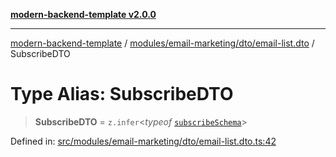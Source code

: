 [**modern-backend-template v2.0.0**](../../../../../README.md)

***

[modern-backend-template](../../../../../modules.md) / [modules/email-marketing/dto/email-list.dto](../README.md) / SubscribeDTO

# Type Alias: SubscribeDTO

> **SubscribeDTO** = `z.infer`\<*typeof* [`subscribeSchema`](../variables/subscribeSchema.md)\>

Defined in: [src/modules/email-marketing/dto/email-list.dto.ts:42](https://github.com/maemreyo/saas-4cus-nodejs/blob/2a5b3f3aa11335dfa561e80e1feabb8e6084261e/src/modules/email-marketing/dto/email-list.dto.ts#L42)

